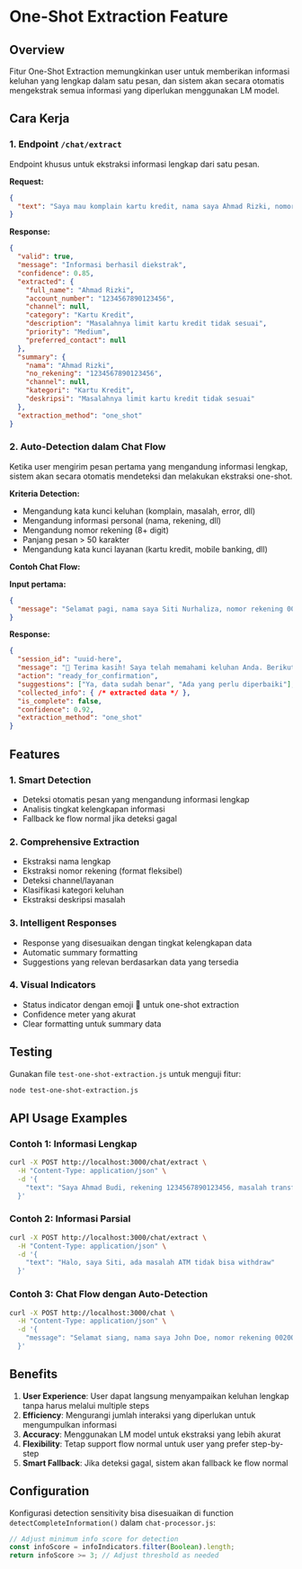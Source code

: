 # One-Shot Extraction Feature

## Overview
Fitur One-Shot Extraction memungkinkan user untuk memberikan informasi keluhan yang lengkap dalam satu pesan, dan sistem akan secara otomatis mengekstrak semua informasi yang diperlukan menggunakan LM model.

## Cara Kerja

### 1. Endpoint `/chat/extract`
Endpoint khusus untuk ekstraksi informasi lengkap dari satu pesan.

**Request:**
```json
{
  "text": "Saya mau komplain kartu kredit, nama saya Ahmad Rizki, nomor rekening 1234567890123456, masalahnya limit kartu kredit tidak sesuai"
}
```

**Response:**
```json
{
  "valid": true,
  "message": "Informasi berhasil diekstrak",
  "confidence": 0.85,
  "extracted": {
    "full_name": "Ahmad Rizki",
    "account_number": "1234567890123456",
    "channel": null,
    "category": "Kartu Kredit",
    "description": "Masalahnya limit kartu kredit tidak sesuai",
    "priority": "Medium",
    "preferred_contact": null
  },
  "summary": {
    "nama": "Ahmad Rizki",
    "no_rekening": "1234567890123456",
    "channel": null,
    "kategori": "Kartu Kredit",
    "deskripsi": "Masalahnya limit kartu kredit tidak sesuai"
  },
  "extraction_method": "one_shot"
}
```

### 2. Auto-Detection dalam Chat Flow
Ketika user mengirim pesan pertama yang mengandung informasi lengkap, sistem akan secara otomatis mendeteksi dan melakukan ekstraksi one-shot.

**Kriteria Detection:**
- Mengandung kata kunci keluhan (komplain, masalah, error, dll)
- Mengandung informasi personal (nama, rekening, dll)
- Mengandung nomor rekening (8+ digit)
- Panjang pesan > 50 karakter
- Mengandung kata kunci layanan (kartu kredit, mobile banking, dll)

**Contoh Chat Flow:**

**Input pertama:**
```json
{
  "message": "Selamat pagi, nama saya Siti Nurhaliza, nomor rekening 0020001234567890. Saya mengalami masalah saat melakukan transfer antar bank melalui mobile banking BNI. Setiap kali saya coba transfer ke bank lain, transaksi gagal dengan pesan error 'sistem sedang maintenance'. Sudah 3 hari ini masalahnya berlangsung."
}
```

**Response:**
```json
{
  "session_id": "uuid-here",
  "message": "🎯 Terima kasih! Saya telah memahami keluhan Anda. Berikut informasi yang berhasil saya catat:\n\n📋 **RINGKASAN KELUHAN ANDA**\n\n👤 **Nama**: Siti Nurhaliza\n💳 **No. Rekening**: 0020001234567890\n📱 **Channel**: Mobile Banking\n📂 **Kategori**: Transfer Antar Bank\n📝 **Deskripsi**: Saya mengalami masalah saat melakukan transfer antar bank melalui mobile banking BNI...\n\n✅ Informasi sudah lengkap!\n\nApakah data di atas sudah benar?",
  "action": "ready_for_confirmation",
  "suggestions": ["Ya, data sudah benar", "Ada yang perlu diperbaiki"],
  "collected_info": { /* extracted data */ },
  "is_complete": false,
  "confidence": 0.92,
  "extraction_method": "one_shot"
}
```

## Features

### 1. Smart Detection
- Deteksi otomatis pesan yang mengandung informasi lengkap
- Analisis tingkat kelengkapan informasi
- Fallback ke flow normal jika deteksi gagal

### 2. Comprehensive Extraction
- Ekstraksi nama lengkap
- Ekstraksi nomor rekening (format fleksibel)
- Deteksi channel/layanan
- Klasifikasi kategori keluhan
- Ekstraksi deskripsi masalah

### 3. Intelligent Responses
- Response yang disesuaikan dengan tingkat kelengkapan data
- Automatic summary formatting
- Suggestions yang relevan berdasarkan data yang tersedia

### 4. Visual Indicators
- Status indicator dengan emoji 🚀 untuk one-shot extraction
- Confidence meter yang akurat
- Clear formatting untuk summary data

## Testing

Gunakan file `test-one-shot-extraction.js` untuk menguji fitur:

```bash
node test-one-shot-extraction.js
```

## API Usage Examples

### Contoh 1: Informasi Lengkap
```bash
curl -X POST http://localhost:3000/chat/extract \
  -H "Content-Type: application/json" \
  -d '{
    "text": "Saya Ahmad Budi, rekening 1234567890123456, masalah transfer mobile banking selalu gagal"
  }'
```

### Contoh 2: Informasi Parsial
```bash
curl -X POST http://localhost:3000/chat/extract \
  -H "Content-Type: application/json" \
  -d '{
    "text": "Halo, saya Siti, ada masalah ATM tidak bisa withdraw"
  }'
```

### Contoh 3: Chat Flow dengan Auto-Detection
```bash
curl -X POST http://localhost:3000/chat \
  -H "Content-Type: application/json" \
  -d '{
    "message": "Selamat siang, nama saya John Doe, nomor rekening 0020001234567890. Saya mengalami masalah kartu kredit limit tidak sesuai yang dijanjikan saat pembukaan rekening"
  }'
```

## Benefits

1. **User Experience**: User dapat langsung menyampaikan keluhan lengkap tanpa harus melalui multiple steps
2. **Efficiency**: Mengurangi jumlah interaksi yang diperlukan untuk mengumpulkan informasi
3. **Accuracy**: Menggunakan LM model untuk ekstraksi yang lebih akurat
4. **Flexibility**: Tetap support flow normal untuk user yang prefer step-by-step
5. **Smart Fallback**: Jika deteksi gagal, sistem akan fallback ke flow normal

## Configuration

Konfigurasi detection sensitivity bisa disesuaikan di function `detectCompleteInformation()` dalam `chat-processor.js`:

```javascript
// Adjust minimum info score for detection
const infoScore = infoIndicators.filter(Boolean).length;
return infoScore >= 3; // Adjust threshold as needed
```
